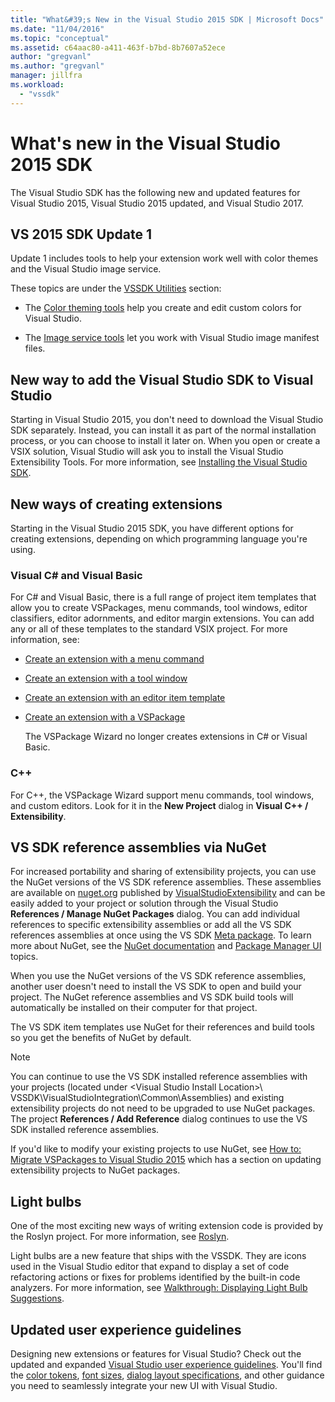 ```yaml
---
title: "What&#39;s New in the Visual Studio 2015 SDK | Microsoft Docs"
ms.date: "11/04/2016"
ms.topic: "conceptual"
ms.assetid: c64aac80-a411-463f-b7bd-8b7607a52ece
author: "gregvanl"
ms.author: "gregvanl"
manager: jillfra
ms.workload:
  - "vssdk"
---
```

# What&#39;s new in the Visual Studio 2015 SDK
The Visual Studio SDK has the following new and updated features for Visual Studio 2015, Visual Studio 2015 updated, and Visual Studio 2017.

## VS 2015 SDK Update 1
 Update 1 includes tools to help your extension work well with color themes and the Visual Studio image service.

 These topics are under the [VSSDK Utilities](../extensibility/internals/vssdk-utilities.md) section:

- The [Color theming tools](../extensibility/internals/color-theming-tools.md) help you create and edit custom colors for Visual Studio.

- The [Image service tools](../extensibility/internals/image-service-tools.md) let you work with Visual Studio image manifest files.

## New way to add the Visual Studio SDK to Visual Studio
 Starting in Visual Studio 2015, you don't need to download the Visual Studio SDK separately. Instead, you can install it as part of the normal installation process, or you can choose to install it later on. When you open or create  a VSIX solution, Visual Studio will ask you to install the Visual Studio Extensibility Tools. For more information, see [Installing the Visual Studio SDK](../extensibility/installing-the-visual-studio-sdk.md).

## New ways of creating extensions
 Starting in the Visual Studio 2015 SDK, you have different options for creating extensions, depending on which programming language you're using.

### Visual C# and Visual Basic
 For C# and Visual Basic, there is a full range of project item templates that allow you to create VSPackages, menu commands, tool windows, editor classifiers, editor adornments, and editor margin extensions. You can add any or all of these templates to the standard VSIX project. For more information, see:

- [Create an extension with a menu command](../extensibility/creating-an-extension-with-a-menu-command.md)

- [Create an extension with a tool window](../extensibility/creating-an-extension-with-a-tool-window.md)

- [Create an extension with an editor item template](../extensibility/creating-an-extension-with-an-editor-item-template.md)

- [Create an extension with a VSPackage](../extensibility/creating-an-extension-with-a-vspackage.md)

     The VSPackage Wizard no longer creates extensions in C# or Visual Basic.

### C++
 For C++, the VSPackage Wizard support menu commands, tool windows, and custom editors. Look for it in the **New Project** dialog in **Visual C++ / Extensibility**.

## VS SDK reference assemblies via NuGet
 For increased portability and sharing of extensibility projects, you can use the NuGet versions of the VS SDK reference assemblies. These assemblies are available on [nuget.org](http://www.nuget.org) published by [VisualStudioExtensibility](http://www.nuget.org/profiles/VisualStudioExtensibility) and can be easily added to your project or solution through the Visual Studio **References / Manage NuGet Packages** dialog. You can add individual references to specific extensibility assemblies or add all the VS SDK references assemblies at once using the VS SDK [Meta package](http://www.nuget.org/packages/VSSDK_Reference_Assemblies). To learn more about NuGet, see the [NuGet documentation](/NuGet) and [Package Manager UI](/NuGet/Tools/Package-Manager-UI) topics.

 When you use the NuGet versions of the VS SDK reference assemblies, another user doesn't need to install the VS SDK to open and build your project.  The NuGet reference assemblies and VS SDK build tools will automatically be installed on their computer for that project.

 The VS SDK item templates use NuGet for their references and build tools so you get the benefits of NuGet by default.

> [!NOTE]
> You can continue to use the VS SDK installed reference assemblies with your projects (located under \<Visual Studio Install Location>\ VSSDK\VisualStudioIntegration\Common\Assemblies) and existing extensibility projects do not need to be upgraded to use NuGet packages.  The project **References / Add Reference** dialog continues to use the VS SDK installed reference assemblies.
>
> If you'd like to modify your existing projects to use NuGet, see [How to: Migrate VSPackages to Visual Studio 2015](../extensibility/how-to-migrate-extensibility-projects-to-visual-studio-2015.md) which has a section on updating extensibility projects to NuGet packages.

## Light bulbs
 One of the most exciting new ways of writing extension code is provided by the Roslyn project. For more information, see [Roslyn](https://github.com/dotnet/Roslyn).

 Light bulbs are a new feature that ships with the VSSDK. They are icons used in the Visual Studio editor that expand to display a set of code refactoring actions or fixes for problems identified by the built-in code analyzers. For more information, see [Walkthrough: Displaying Light Bulb Suggestions](../extensibility/walkthrough-displaying-light-bulb-suggestions.md).

## Updated user experience guidelines
 Designing new extensions or features for Visual Studio? Check out the updated and expanded [Visual Studio user experience guidelines](../extensibility/ux-guidelines/visual-studio-user-experience-guidelines.md).  You'll find the [color tokens](../extensibility/ux-guidelines/shared-colors-for-visual-studio.md), [font sizes](../extensibility/ux-guidelines/fonts-and-formatting-for-visual-studio.md), [dialog layout specifications](../extensibility/ux-guidelines/layout-for-visual-studio.md), and other guidance you need to seamlessly integrate your new UI with Visual Studio.